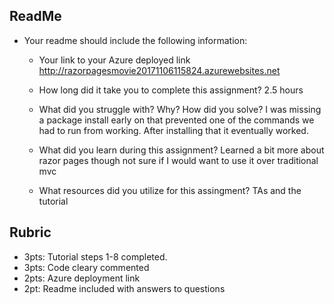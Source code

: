 

## ReadMe
- Your readme should include the following information:
  - Your link to your Azure deployed link
  http://razorpagesmovie20171106115824.azurewebsites.net
  - How long did it take you to complete this assignment?
  2.5 hours
  - What did you struggle with? Why? How did you solve?
  I was missing a package install early on that prevented one of the commands we had to run 
  from working. After installing that it eventually worked.
  - What did you learn during this assignment?
  Learned a bit more about razor pages though not sure if I would want to use it over traditional mvc

  - What resources did you utilize for this assingment?
  TAs and the tutorial

## Rubric
- 3pts: Tutorial steps 1-8 completed. 
- 3pts: Code cleary commented
- 2pts: Azure deployment link
- 2pt: Readme included with answers to questions
